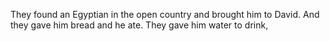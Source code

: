 They found an Egyptian in the open country and brought him to David. And they gave him bread and he ate. They gave him water to drink,
